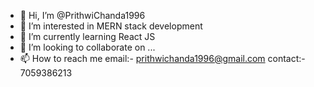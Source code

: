 - 👋 Hi, I’m @PrithwiChanda1996
- 👀 I’m interested in MERN stack development
- 🌱 I’m currently learning React JS
- 💞️ I’m looking to collaborate on ...
- 📫 How to reach me email:- prithwichanda1996@gmail.com contact:- 7059386213

<!---
PrithwiChanda1996/PrithwiChanda1996 is a ✨ special ✨ repository because its `README.md` (this file) appears on your GitHub profile.
You can click the Preview link to take a look at your changes.
--->
